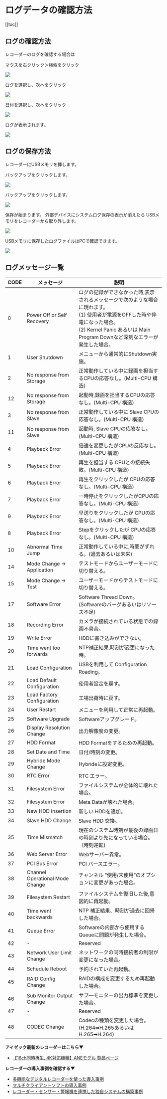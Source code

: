 # ログデータの確認方法

[[toc]]

## ログの確認方法

レコーダーのログを確認する場合は

マウスを右クリック＞検索をクリック

![](./images/recorder-log-message/001.jpg)

ログを選択し、次へをクリック

![](./images/recorder-log-message/002.jpg)

日付を選択し、次へをクリック

![](./images/recorder-log-message/003.jpg)

ログが表示されます。

![](./images/recorder-log-message/004.jpg)

## ログの保存方法

レコーダーにUSBメモリを挿します。

バックアップをクリックします。

![](./images/recorder-log-message/005.jpg)

バックアップをクリックします。

![](./images/recorder-log-message/006.jpg)

保存が始まります。
外部デバイスにシステムログ保存の表示が消えたら
USBメモリをレコーダーから取り外します。

![](./images/recorder-log-message/007.jpg)

USBメモリに保存したログファイルはPCで確認できます。

![](./images/recorder-log-message/008.jpg)

## ログメッセージ一覧

| CODE | メッセージ                      | 説明                                                               | 
| ---- | ------------------------------- | ---------------------------------------------------------------- | 
| 0    | Power Off or Self Recovery      | ログの記録ができなかった時,表示されるメッセージで次のような場合に現れます。 <br>(1) 使用者が電源をOFFした時や停電になった場合。 <br>(2) Kernel Panic あるいは Main Program Downなど深刻なエラーが発生した場合。 | 
| 1    | User Shutdown                   | メニューから通常的にShutdown実施。                                  | 
| 2    | No response from Storage        | 正常動作している中に録画を担当するCPUの応答なし。(Multi-CPU 構造)     | 
| 12   | No response from Storage        | 起動時,録画を担当するCPUの応答なし。(Multi-CPU 構造)                 | 
| 3    | No response from Slave          | 正常動作している中に Slave CPUの応答なし。(Multi-CPU 構造)           | 
| 11   | No response from Slave          | 起動時, Slave CPUの応答なし。(Multi-CPU 構造)                      | 
| 4    | Playback Error                  | 倍速を変更したがCPUの反応なし。(Multi-CPU 構造)                     | 
| 5    | Playback Error                  | 再生を担当する CPUとの接続失敗。(Multi-CPU 構造)                     | 
| 6    | Playback Error                  | 再生をクリックしたが CPUの応答なし。(Multi-CPU 構造)                 | 
| 7    | Playback Error                  | 一時停止をクリックしたがCPUの応答なし。(Multi-CPU 構造)               | 
| 9    | Playback Error                  | 早送りをクリックしたが CPUの応答なし。(Multi-CPU 構造)                | 
| 8    | Playback Error                  | Stepをクリックしたが CPUの応答なし。(Multi-CPU 構造)                 | 
| 10   | Abnormal Time Jump              | 正常動作している中に,時間がずれる。(過去あるいは未来)                  | 
| 14   | Mode Change -> Application      | テストモードからユーザーモードに切り替える。                          | 
| 15   | Mode Change -> Test             | ユーザーモードからテストモードに切り替える。                          | 
| 17   | Software Error                  | Software Thread Down。(Softwareのバーグあるいはリソース不足)         | 
| 18   | Recording Error                 | カメラが接続されている状態での録画不具合。                            | 
| 19   | Write Error                     | HDDに書き込みができない。                                           | 
| 20   | Time went too forwards          | NTP補正結果,時刻が変更になった時。                                   | 
| 21   | Load Configuration              | USBを利用して Configuration Roading。                              | 
| 22   | Load Default Configuration      | 使用者設定を戻す。                                                  | 
| 23   | Load Factory Configuration      | 工場出荷時に戻す。                                                  | 
| 24   | User Restart                    | メニューを利用して正常に再起動。                                     | 
| 25   | Software Upgrade                | Softwareアップグレード。                                            | 
| 26   | Display Resolution Change       | 出力解像度の変更。                                                  | 
| 27   | HDD Format                      | HDD Formatをするための再起動。                                      | 
| 28   | Set Date and Time               | 日付/時刻の変更。                                                   | 
| 29   | Hybride Mode Change             | Hybrideに設定変更。                                                 | 
| 30   | RTC Error                       | RTC エラー。                                                       | 
| 31   | Filesystem Error                | ファイルシステムが全体的に壊れた場合。                                | 
| 32   | Filesystem Error                | Meta Dataが壊れた場合。                                             | 
| 33   | New HDD Insertion               | 新しい HDDを追加。                                                    | 
| 34   | Slave HDD Change                | Slave HDD 交換。                                                     | 
| 35   | Time Mismatch                   | 現在のシステム時刻が最後の録画日の時刻より先になっている場合。（時刻逆転)  | 
| 36   | Web Server Error                | Webサーバー異常。                                                     | 
| 37   | PCI Bus Error                   | PCI バースエラー。                                                    | 
| 38   | Channel Operational Mode Change | チャンネル “使用/未使用”のオプションに変更があった場合。                 | 
| 39   | Filesystem Restart              | ファイルシステムを復旧した後,意図的に再起動。                           | 
| 40   | Time went backwards             | NTP 補正結果、時刻が過去に回帰した場合。                                | 
| 41   | Queue Error                     | Softwareの内部から使用するQueueに問題が発生した場合。                   | 
| 42   | -                               | Reserved                                                            | 
| 43   | Network User Limit Change       | ネットワークの同時接続者の制限が変更になった場合。                       | 
| 44   | Schedule Reboot                 | 予約されていた再起動。                                                | 
| 45   | RAID Config Change              | RAIDの構成を変更するため再起動した場合。                                | 
| 46   | Sub Monitor Output Change       | サブ―モニターの出力標準を変更した場合。                                 | 
| 47   | -                               | Reserved                                                            | 
| 48   | CODEC Change                    | Codecの種類を変更した場合。 (H.264➡H.265あるいは H.265➡H.264)        | 


**アイゼック最新のレコーダーはこちら▼**
- [【16ch同時再生, 4K対応機種】ANEモデル 製品ページ](https://isecj.jp/recorder/recorder-ane)

**レコーダーの導入事例を確認する▼**
- [多機能なデジタルレコーダーを使った導入事例](https://isecj.jp/case/security-enhancement)
- [マルチクライアントソフトの導入事例](https://isecj.jp/case/netcafe-camera)
- [レコーダー・センサー・警報機を連携した独自システムの構築事例](https://isecj.jp/case/system-design)